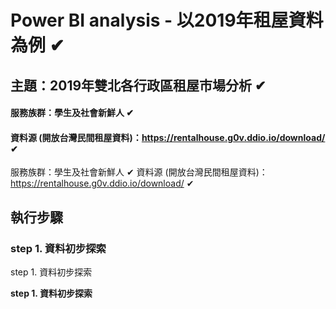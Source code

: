 # Power BI analysis - 以2019年租屋資料為例 ✔
## 主題：2019年雙北各行政區租屋市場分析 ✔
#### 服務族群：學生及社會新鮮人 ✔
#### 資料源 (開放台灣民間租屋資料)：https://rentalhouse.g0v.ddio.io/download/ ✔
服務族群：學生及社會新鮮人 ✔
資料源 (開放台灣民間租屋資料)：https://rentalhouse.g0v.ddio.io/download/ ✔

## 執行步驟
### step 1. 資料初步探索
step 1. 資料初步探索

**step 1. 資料初步探索**


